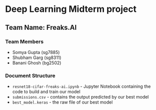 # Deep Learning Midterm project

## Team Name: Freaks.AI

### Team Members

- Somya Gupta (sg7885)
- Shubham Garg (sg8311)
- Banani Ghosh (bg2502)

### Document Structure

- `resnet18-cifar-freaks-ai.ipynb` - Jupyter Notebook containing the code to build and train our model
- `submissions.csv` - contains the output predicted by our best model
- `best_model.keras` - the raw file of our best model
